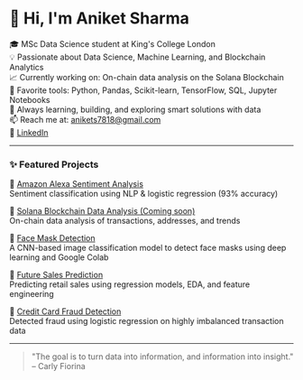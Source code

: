 # 👋 Hi, I'm Aniket Sharma

🎓 MSc Data Science student at King's College London  
💡 Passionate about Data Science, Machine Learning, and Blockchain Analytics  
📈 Currently working on: On-chain data analysis on the Solana Blockchain  
🧰 Favorite tools: Python, Pandas, Scikit-learn, TensorFlow, SQL, Jupyter Notebooks  
🚀 Always learning, building, and exploring smart solutions with data  
📫 Reach me at: [anikets7818@gmail.com](mailto:anikets7818@gmail.com)  
🔗 [LinkedIn](https://www.linkedin.com/in/aniket-sharma-583474202/)

---

### ✨ Featured Projects

🔹 [Amazon Alexa Sentiment Analysis](https://github.com/Aniket381/Amazon-Alexa-Reviews)  
Sentiment classification using NLP & logistic regression (93% accuracy)

🔹 [Solana Blockchain Data Analysis (Coming soon)](#)  
On-chain data analysis of transactions, addresses, and trends

🔹 [Face Mask Detection](https://github.com/Aniket381/face-mask-detection)  
A CNN-based image classification model to detect face masks using deep learning and Google Colab

🔹 [Future Sales Prediction](https://github.com/Aniket381/Future_Sales_Prediction)  
Predicting retail sales using regression models, EDA, and feature engineering

🔹 [Credit Card Fraud Detection](https://github.com/Aniket381/Credit_Card_Fraud_Detection)  
Detected fraud using logistic regression on highly imbalanced transaction data

---

> "The goal is to turn data into information, and information into insight." – Carly Fiorina
